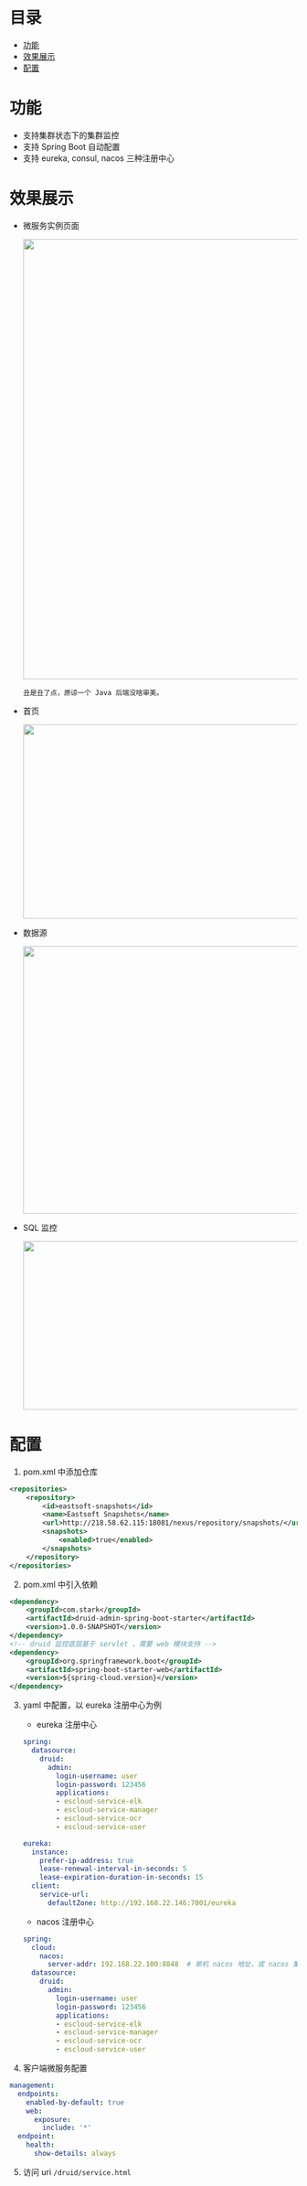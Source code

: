 # 目录

- [功能](#功能)
- [效果展示](#效果展示)
- [配置](#配置)

# 功能

- 支持集群状态下的集群监控
- 支持 Spring Boot 自动配置
- 支持 eureka, consul, nacos 三种注册中心

# 效果展示

- 微服务实例页面

  <img src="docs/lib/services.png" width="640" height="770">
  
  `丑是丑了点，原谅一个 Java 后端没啥审美。`

- 首页
  
  <img src="docs/lib/druid-index.png" width="863" height="340">
  
- 数据源
  
  <img src="docs/lib/druid-datasource.png" width="862" height="468">
  
- SQL 监控
  
  <img src="docs/lib/druid-sql.png" width="862" height="295">

# 配置

1. pom.xml 中添加仓库


```xml
<repositories>
    <repository>
        <id>eastsoft-snapshots</id>
        <name>Eastsoft Snapshots</name>
        <url>http://218.58.62.115:18081/nexus/repository/snapshots/</url>
        <snapshots>
            <enabled>true</enabled>
        </snapshots>
    </repository>
</repositories>
```

2. pom.xml 中引入依赖

```xml
<dependency>
    <groupId>com.stark</groupId>
    <artifactId>druid-admin-spring-boot-starter</artifactId>
    <version>1.0.0-SNAPSHOT</version>
</dependency>
<!-- druid 监控底层基于 servlet ，需要 web 模块支持 -->
<dependency>
    <groupId>org.springframework.boot</groupId>
    <artifactId>spring-boot-starter-web</artifactId>
    <version>${spring-cloud.version}</version>
</dependency>
```

3. yaml 中配置，以 eureka 注册中心为例

    - eureka 注册中心

    ```yml
    spring:
      datasource:
        druid:
          admin:
            login-username: user
            login-password: 123456
            applications:
            - escloud-service-elk
            - escloud-service-manager
            - escloud-service-ocr
            - escloud-service-user
    
    eureka:
      instance:
        prefer-ip-address: true
        lease-renewal-interval-in-seconds: 5
        lease-expiration-duration-in-seconds: 15
      client:
        service-url:
          defaultZone: http://192.168.22.146:7001/eureka
    ```

    - nacos 注册中心
    
    ```yml
    spring:
      cloud:
        nacos:
          server-addr: 192.168.22.100:8848  # 单机 nacos 地址，或 nacos 集群虚拟 IP
      datasource:
        druid:
          admin:
            login-username: user
            login-password: 123456
            applications:
            - escloud-service-elk
            - escloud-service-manager
            - escloud-service-ocr
            - escloud-service-user
    ```

4. 客户端微服务配置

```yml
management:
  endpoints:
    enabled-by-default: true
    web:
      exposure:
        include: '*'
  endpoint:
    health:
      show-details: always
```

5. 访问 uri `/druid/service.html`
